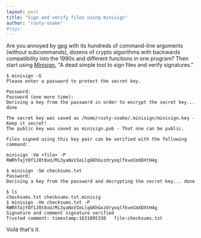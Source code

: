 ```yaml
---
layout: post
title: "Sign and verify files using minisign"
author: "rusty-snake"
#tags:
---
```


Are you annoyed by gpg with its hundreds of command-line arguments (without subcommands),
dozens of crypto algorithms with backwards compatibility into the 1990s and different
functions in one program? Then start using [Minisign], "A dead simple tool to sign
files and verify signatures."

~~~ console
$ minisign -G
Please enter a password to protect the secret key.

Password:
Password (one more time):
Deriving a key from the password in order to encrypt the secret key... done

The secret key was saved as /home/rusty-snake/.minisign/minisign.key - Keep it secret!
The public key was saved as minisign.pub - That one can be public.

Files signed using this key pair can be verified with the following command:

minisign -Vm <file> -P RWRhTajYOf1J8t8xU/Mi3yaNxVIeLlqGKhGxzdryoqlfkveCmXDXtH4g

$ minisign -Sm checksums.txt
Password:
Deriving a key from the password and decrypting the secret key... done

$ ls
checksums.txt checksums.txt.minisig
$ minisign -Vm checksums.txt -P RWRhTajYOf1J8t8xU/Mi3yaNxVIeLlqGKhGxzdryoqlfkveCmXDXtH4g
Signature and comment signature verified
Trusted comment: timestamp:1631095330	file:checksums.txt
~~~

Voi­là that's it.

[Minisign]: https://jedisct1.github.io/minisign/
